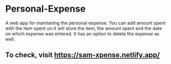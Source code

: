# Personal-Expense

A web app for maintaning the personal expense. You can add amount spent with the item spent on.It will store the item, the amount spent and the date on which expense was entered.
It has an option to delete the expense as well.

## To check, visit https://sam-xpense.netlify.app/
